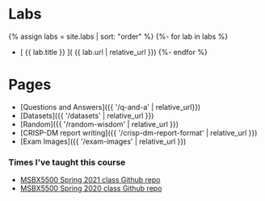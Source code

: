 ---
---

# Labs

{% assign labs = site.labs | sort: "order" %}
{%- for lab in labs %}
   * [ {{ lab.title }} ]( {{ lab.url | relative_url }})
{%- endfor %}

# Pages

* [Questions and Answers]({{ '/q-and-a' | relative_url}})
* [Datasets]({{ '/datasets' | relative_url }})
* [Random]({{ '/random-wisdom' | relative_url }})
* [CRISP-DM report writing]({{ '/crisp-dm-report-format' | relative_url }})
* [Exam Images]({{ '/exam-images' | relative_url }})

### Times I've taught this course

- [MSBX5500 Spring 2021 class Github repo](https://github.com/deargle-classes/msbx5500-spring-2021)
- [MSBX5500 Spring 2020 class Github repo](https://github.com/deargle-classes/msbx5500-spring-2020)
